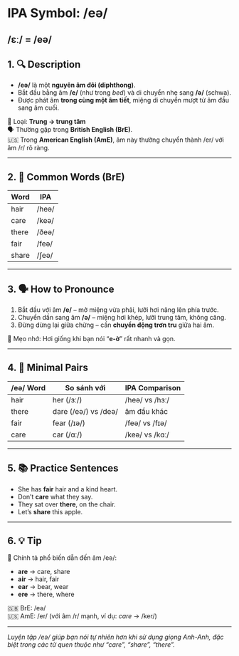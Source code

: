 # IPA Symbol: /eə/
/ɛː/ = /eə/
---

## 1. 🔍 Description

- **/eə/** là một **nguyên âm đôi (diphthong)**.
- Bắt đầu bằng âm **/e/** (như trong *bed*) và di chuyển nhẹ sang **/ə/** (schwa).
- Được phát âm **trong cùng một âm tiết**, miệng di chuyển mượt từ âm đầu sang âm cuối.

📍 Loại: **Trung → trung tâm**  
🗣️ Thường gặp trong **British English (BrE)**.  
🇺🇸 Trong **American English (AmE)**, âm này thường chuyển thành /er/ với âm /r/ rõ ràng.

---

## 2. 📝 Common Words (BrE)

| Word     | IPA           |
|----------|----------------|
| hair     | /heə/          |
| care     | /keə/          |
| there    | /ðeə/          |
| fair     | /feə/          |
| share    | /ʃeə/          |

---

## 3. 🗣️ How to Pronounce

1. Bắt đầu với âm **/e/** – mở miệng vừa phải, lưỡi hơi nâng lên phía trước.
2. Chuyển dần sang âm **/ə/** – miệng hơi khép, lưỡi trung tâm, không căng.
3. Đừng dừng lại giữa chừng – cần **chuyển động trơn tru** giữa hai âm.

🧠 Mẹo nhớ: Hơi giống khi bạn nói “**e-ờ**” rất nhanh và gọn.

---

## 4. 🎯 Minimal Pairs

| /eə/ Word | So sánh với | IPA Comparison     |
|-----------|--------------|--------------------|
| hair      | her (/ɜː/)   | /heə/ vs /hɜː/     |
| there     | dare (/eə/) vs /deə/ | âm đầu khác |
| fair      | fear (/ɪə/) | /feə/ vs /fɪə/     |
| care      | car (/ɑː/)   | /keə/ vs /kɑː/     |

---

## 5. 📚 Practice Sentences

- She has **fair** hair and a kind heart.
- Don’t **care** what they say.
- They sat over **there**, on the chair.
- Let’s **share** this apple.

---

## 6. 💡 Tip

📌 Chính tả phổ biến dẫn đến âm /eə/:
- **are** → care, share
- **air** → hair, fair
- **ear** → bear, wear
- **ere** → there, where

🇬🇧 BrE: /eə/  
🇺🇸 AmE: /er/ (với âm /r/ mạnh, ví dụ: *care* → /ker/)

---

*Luyện tập /eə/ giúp bạn nói tự nhiên hơn khi sử dụng giọng Anh-Anh, đặc biệt trong các từ quen thuộc như “care”, “share”, “there”.*

